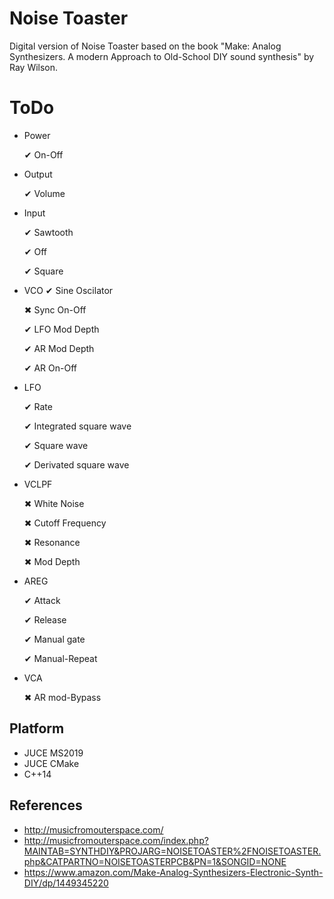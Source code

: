 # Noise Toaster

Digital version of Noise Toaster based on the book "Make: Analog Synthesizers. A modern Approach to Old-School DIY sound synthesis" by Ray Wilson. 

# ToDo

- Power

	✔ On-Off
	
- Output
	
	✔ Volume
	
- Input

	✔ Sawtooth
	
	✔ Off
	
	✔ Square
	
- VCO
	✔ Sine Oscilator
	
	✖ Sync On-Off
	
	✔ LFO Mod Depth
	
	✔ AR Mod Depth
	
	✔ AR On-Off
	
- LFO
	
	✔ Rate
	
	✔ Integrated square wave
	
	✔ Square wave
	
	✔ Derivated square wave

- VCLPF
	
	✖ White Noise
	
	✖ Cutoff Frequency
	
	✖ Resonance
	
	✖ Mod Depth
	
- AREG
	
	✔ Attack
	
	✔ Release 
	
	✔ Manual gate
	
	✔ Manual-Repeat
	
- VCA

	✖ AR mod-Bypass
	
	

## Platform

- JUCE MS2019
- JUCE CMake
- C++14

## References

- http://musicfromouterspace.com/
- http://musicfromouterspace.com/index.php?MAINTAB=SYNTHDIY&PROJARG=NOISETOASTER%2FNOISETOASTER.php&CATPARTNO=NOISETOASTERPCB&PN=1&SONGID=NONE
- https://www.amazon.com/Make-Analog-Synthesizers-Electronic-Synth-DIY/dp/1449345220